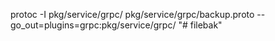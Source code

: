 protoc -I pkg/service/grpc/ pkg/service/grpc/backup.proto --go_out=plugins=grpc:pkg/service/grpc/
"# filebak" 
